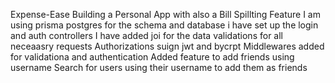 Expense-Ease
Building a Personal App with also a Bill Spillting Feature
I am using prisma postgres for the schema and database
i have set up the login and auth controllers
I have added joi for the data validations for all neceaasry requests
Authorizations suign jwt and bycrpt
Middlewares added for validationa and authentication
Added feature to add friends using username
Search for users using their username to add them as friends
